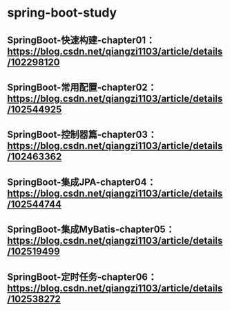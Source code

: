 # spring-boot-study

## SpringBoot-快速构建-chapter01：https://blog.csdn.net/qiangzi1103/article/details/102298120
## SpringBoot-常用配置-chapter02：https://blog.csdn.net/qiangzi1103/article/details/102544925
## SpringBoot-控制器篇-chapter03：https://blog.csdn.net/qiangzi1103/article/details/102463362
## SpringBoot-集成JPA-chapter04：https://blog.csdn.net/qiangzi1103/article/details/102544744
## SpringBoot-集成MyBatis-chapter05：https://blog.csdn.net/qiangzi1103/article/details/102519499
## SpringBoot-定时任务-chapter06：https://blog.csdn.net/qiangzi1103/article/details/102538272
